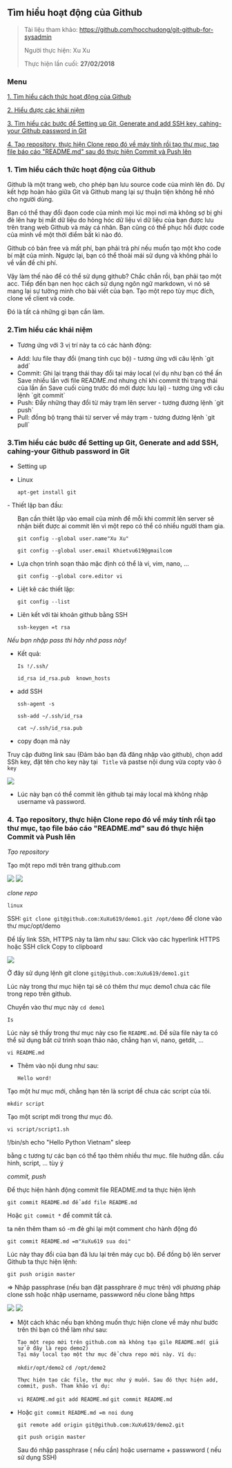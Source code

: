 ## Tìm hiểu hoạt động của Github
> Tài liệu tham khảo: https://github.com/hocchudong/git-github-for-sysadmin
>
> Người thực hiện: Xu Xu
>
> Thực hiện lần cuối: **27/02/2018**

### Menu
[1. Tìm hiểu cách thức hoạt động của Github](#timhieu)

[2. Hiểu được các khái niệm](#khainiem)
 
[3. Tìm hiểu các bước để Setting up Git, Generate and add SSH key, cahing-your Github password in Git](#SettingupGit)	

[4. Tạo repository, thực hiện Clone repo đó về máy tính rồi tạo thư mục, tạo file báo cáo "README.md" sau đó thực hiện Commit và Push lên ](#repository)



<a name= "Demo"></a>

### 1. Tìm hiểu cách thức hoạt động của Github 

Github là một trang web, cho phép bạn lưu source code của mình lên đó. Dự kết hợp hoàn hảo giữa Git và Github mang lại sự thuận tiện không hề nhỏ cho người dùng.

Bạn có thể thay đổi đạon code của mình mọi lúc mọi nơi mà không sợ bị ghi đè lên hay bị mất dữ liệu do hỏng hóc dữ liệu vì dữ liệu của bạn được lưu trên trang web Github và máy cá nhân. Bạn cũng có thể phục hồi được code của mình về một thời điểm bất kì nào đó.

Github có bản free và mất phí, bạn phải trả phí nếu muốn tạo một kho code bí mật của mình. Ngược lại, bạn có thể thoải mái sử dụng và không phải lo về vấn đề chi phí.

Vậy làm thế nào để có thể sử dụng github? Chắc chắn rồi, bạn phải tạo một acc. Tiếp đến bạn nen học cách sử dụng ngôn ngữ markdown, vì nó sẽ mang lại sự tường minh cho bài viết của bạn. Tạo một repo tùy mục đích, clone về client và code.

Đó là tất cả những gì bạn cần làm.

<a name="Cackhainiem"></a>

### 2.Tìm hiểu các khái niệm 

- Tương ứng với 3 vị trí này ta có các hành động:
<ul>

<li>Add: lưu file thay đổi (mang tính cục bộ) - tương ứng với câu lệnh `git add`</li> 

<li>Commit: Ghi lại trạng thái thay đổi tại máy local (ví dụ như bạn có thể ấn Save nhiều lần với file README.md nhưng chỉ khi commit thì trạng thái của lần ấn Save cuối cùng trước đó mới được lưu lại) - tương ứng với câu lệnh `git commit`</li>

<li>Push: Đẩy những thay đổi từ máy trạm lên server - tương đương lệnh `git push`</li>

<li>Pull: đồng bộ trạng thái từ server về máy trạm - tương đương lệnh `git pull`</li> 
</ul>

### 3.Tìm hiểu các bước để Setting up Git, Generate and add SSH, cahing-your Github password in Git

- Setting up
<ul>
<li> Linux</li>

`apt-get install git`
</ul>
- Thiết lập ban đầu:
<ul>

Bạn cần thiêt lập vào email của mình để mỗi khi commit lên server sẽ nhận biết được ai commit lên vì một repo có thể có nhiều người tham gia.

`git config --global user.name"Xu Xu"` 

`git config --global user.email Khietvu619@gmailcom`
</ul>


- Lựa chọn trình soạn thảo mặc định có thể là vi, vim, nano, ...
<ul>
  

`git config --global core.editor vi` 
</ul>

- Liệt kê các thiết lập:
<ul>
 

`git config --list`
</ul>

- Liên kết với tài khoản github bằng SSH
<ul>

`ssh-keygen =t rsa`
</ul>

*Nếu bạn nhập pass thì hãy nhớ pass này!*

- Kết quả: 
<ul> 

`Is !/.ssh/`

`id_rsa	id_rsa.pub	known_hosts`
</ul> 

- add SSH
<ul>

    ssh-agent -s

    ssh-add ~/.ssh/id_rsa

    cat ~/.ssh/id_rsa.pub
</ul>

- copy đoạn mã này
</ul>

Truy cập đường link sau (Đảm bảo bạn đã đăng nhập vào github), chọn add SSh key, đặt tên cho key này tại ` Title` và pastse nội dung vừa copty vào ô `key`

<img src="https://imgur.com/a/cCxPI">

- Lúc này bạn có thể commit lên github tại máy local mà không nhập username và password.
</ul>

### 4. Tạo repository, thực hiện Clone repo đó về máy tính rồi tạo thư mục, tạo file báo cáo "README.md" sau đó thực hiện Commit và Push lên

*Tạo repository*

Tạo một repo mới trên trang github.com

<img src="https://imgur.com/a/LzA1Z">
<img src="https://camo.githubusercontent.com/33ade8c1712f9e55e9f9a91ee454b365204fb68c/687474703a2f2f692e696d6775722e636f6d2f4d4a5a6a594d6d2e706e67">


*clone repo*

`linux`

SSH: `git clone git@github.com:XuXu619/demo1.git /opt/demo` để clone vào thư mục/opt/demo

Để lấy link SSh, HTTPS này ta làm như sau: Click vào các hyperlink HTTPS hoặc SSH click Copy to clipboard

<img src="https://imgur.com/a/00Thb">

Ở đây sử dụng lệnh git clone `git@github.com:XuXu619/demo1.git`

Lúc này trong thư mục hiện tại sẽ có thêm thư mục demo1 chưa các file trong repo trên github.

Chuyển vào thư mục này 
`cd demo1`

`Is`

Lúc này sẽ thấy trong thư mục này cso fie `README.md`. Để sửa file này ta có thể sử dụng bất cứ trình soạn thảo nào, chẳng hạn vi, nano, getdit, ...

`vi README.md`

- Thêm vào nội dung như sau:
<ul>

`Hello word!`
</ul> 

Tạo một hư mục mới, chẳng hạn tên là script để chưa các script của tôi.

`mkdir script`

Tạo một script mới trong thư mục đó.

`vi script/script1.sh`

!/bin/sh
echo "Hello Python Vietnam"
sleep

bằng c tương tự các bạn có thể tạo thêm nhiều thư mục. file hướng dẫn. cấu hình, script, ... tùy ý

*commit, push*

Để thực hiện hành động commit file README.md ta thực hiện lệnh

`git commit README.md để add file README.md`

Hoặc `git commit *` để commit tất cả.

ta nên thêm tham só -m đẻ ghi lại một comment cho hành động đó

`git commit README.md =m"XuXu619 sua doi"`

Lúc này thay đổi của bạn đã lưu lại trên máy cục bộ. Để đồng bộ lên server Github ta thực hiện lệnh:

`git push origin master`

=> Nhập passphrase (nếu bạn đặt passphrare ở mục trên) với phương pháp clone ssh hoặc nhập username, passwword nếu clone bằng https

<img src="https://imgur.com/a/00Thb">

<img src="https://imgur.com/a/a5v7o">

- Một cách khác nếu bạn không muốn thực hiện clone về máy như bước trên thì bạn có thể làm như sau:
<ul>

	Tạo một repo mới trên github.com mà không tạo gile README.md( giả sử ở đây là repo demo2)
	Tại máy local tạo một thư mục để chưa repo mới này. Ví dụ:

`mkdir/opt/demo2`
`cd /opt/demo2`

	Thực hiện tạo các file, thư mục như ý muốn. Sau đó thực hiện add, commit, push. Tham khảo ví dụ: 

`vi README.md`
`git add README.md`
`git commit README.md`
</ul>

- Hoặc `git commit README.md =m noi dung` 
<ul>

`git remote add origin git@github.com:XuXu619/demo2.git`

`git push origin master`

Sau đó nhập passphrase ( nếu cần) hoặc username + passwword ( nếu sử dụng SSH)


